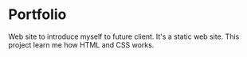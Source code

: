 # Portfolio
Web site to introduce myself to future client. It's a static web site. This project learn me how HTML and CSS works.
